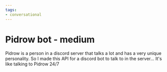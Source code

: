 ```yaml
---
tags:
- conversational
---
```


# Pidrow bot - medium

Pidrow is a person in a discord server that talks a lot and has a very unique personality. So I made this API for a discord bot to talk to in the server... It's like talking to Pidrow 24/7